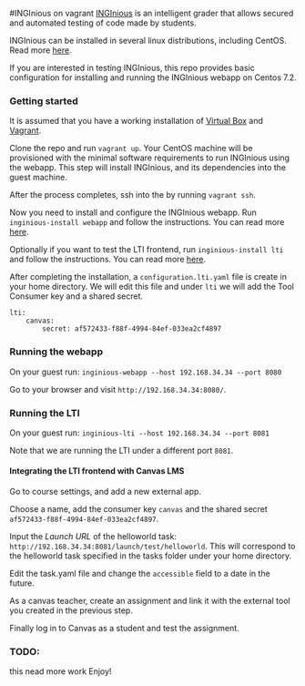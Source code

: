 #INGInious on vagrant
[INGInious](http://www.inginious.org/) is an intelligent grader that allows secured and automated testing of code made by students.

INGInious can be installed in several linux distributions, including CentOS. Read more [here](http://inginious.readthedocs.org/en/latest/install_doc/installation.html).

If you are interested in testing INGInious, this repo provides basic configuration for installing and running the INGInious webapp on Centos 7.2.

### Getting started
It is assumed that you have a working installation of [Virtual Box](https://www.virtualbox.org/) and [Vagrant](https://www.vagrantup.com/).

Clone the repo and run `vagrant up`. Your CentOS machine will be provisioned with the minimal software requirements to run INGInious using the webapp.
This step will install INGInious, and its dependencies into the guest machine.

After the process completes, ssh into the by running `vagrant ssh`.

Now you need to install and configure the INGInious webapp. Run `inginious-install webapp` and follow the instructions. You can read more [here](http://inginious.readthedocs.org/en/latest/install_doc/installation.html#configuring-and-starting-inginious).

Optionally if you want to test the LTI frontend, run `inginious-install lti` and follow the instructions. You can read more [here](http://inginious.readthedocs.org/en/latest/install_doc/installation.html#configuring-and-starting-inginious).

After completing the installation, a `configuration.lti.yaml` file is create in your home directory. We will edit this file and under `lti` we will add the Tool Consumer key and a shared secret.
```
lti:
    canvas:
        secret: af572433-f88f-4994-84ef-033ea2cf4897
```

### Running the webapp
On your guest run: `inginious-webapp --host 192.168.34.34 --port 8080`

Go to your browser and visit `http://192.168.34.34:8080/`.

### Running the LTI
On your guest run: `inginious-lti --host 192.168.34.34 --port 8081`

Note that we are running the LTI under a different port `8081`.
#### Integrating the LTI frontend with Canvas LMS
Go to course settings, and add a new external app.

Choose a name, add the consumer key `canvas` and the shared secret `af572433-f88f-4994-84ef-033ea2cf4897`.

Input the *Launch URL* of the helloworld task: `http://192.168.34.34:8081/launch/test/helloworld`. This will correspond to the helloworld task specified in the tasks folder under your home directory. 

Edit the task.yaml file and change the `accessible` field to a date in the future.

As a canvas teacher, create an assignment and link it with the external tool you created in the previous step.

Finally log in to Canvas as a student and test the assignment.

### TODO:
this nead more work
Enjoy!
